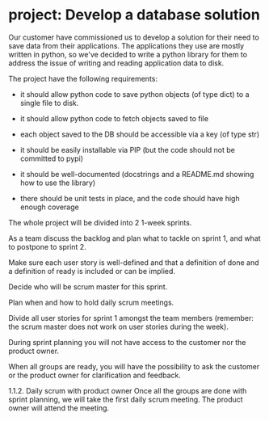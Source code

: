 # project: Develop a database solution

Our customer have commissioned us to develop a solution for their need to save data from their applications. The applications they use are mostly written in python, so we've decided to write a python library for them to address the issue of writing and reading application data to disk.

The project have the following requirements:

- it should allow python code to save python objects (of type dict) to a single file to disk.

- it should allow python code to fetch objects saved to file

- each object saved to the DB should be accessible via a key (of type str)

- it should be easily installable via PIP (but the code should not be committed to pypi)

- it should be well-documented (docstrings and a README.md showing how to use the library)

- there should be unit tests in place, and the code should have high enough coverage

The whole project will be divided into 2 1-week sprints.

As a team discuss the backlog and plan what to tackle on sprint 1, and what to postpone to sprint 2.

Make sure each user story is well-defined and that a definition of done and a definition of ready is included or can be implied.

Decide who will be scrum master for this sprint.

Plan when and how to hold daily scrum meetings.

Divide all user stories for sprint 1 amongst the team members (remember: the scrum master does not work on user stories during the week).

During sprint planning you will not have access to the customer nor the product owner.

When all groups are ready, you will have the possibility to ask the customer or the product owner for clarification and feedback.

1.1.2. Daily scrum with product owner
Once all the groups are done with sprint planning, we will take the first daily scrum meeting. The product owner will attend the meeting.
